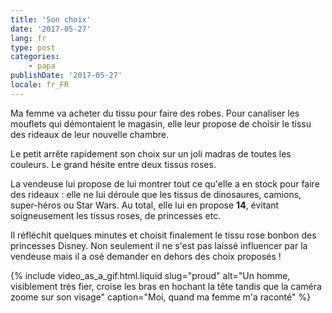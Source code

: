 ```yaml
---
title: 'Son choix'
date: '2017-05-27'
lang: fr
type: post
categories:
    - papa
publishDate: '2017-05-27'
locale: fr_FR
---
```


Ma femme va acheter du tissu pour faire des robes. Pour canaliser les mouflets qui démontaient le magasin, elle leur propose de choisir le tissu des rideaux de leur nouvelle chambre. 

<!-- more -->

Le petit arrête rapidement son choix sur un joli madras de toutes les couleurs. Le grand hésite entre deux tissus roses.

La vendeuse lui propose de lui montrer tout ce qu'elle a en stock pour faire des rideaux : elle ne lui déroule que les tissus de dinosaures, camions, super-héros ou Star Wars. Au total, elle lui en propose **14**, évitant soigneusement les tissus roses, de princesses etc.

Il réfléchit quelques minutes et choisit finalement le tissu rose bonbon des princesses Disney. Non seulement il ne s'est pas laissé influencer par la vendeuse mais il a osé demander en dehors des choix proposés !

{% include video_as_a_gif.html.liquid
    slug="proud"
    alt="Un homme, visiblement très fier, croise les bras en hochant la tête tandis que la caméra zoome sur son visage"
    caption="Moi, quand ma femme m'a raconté"
%}





